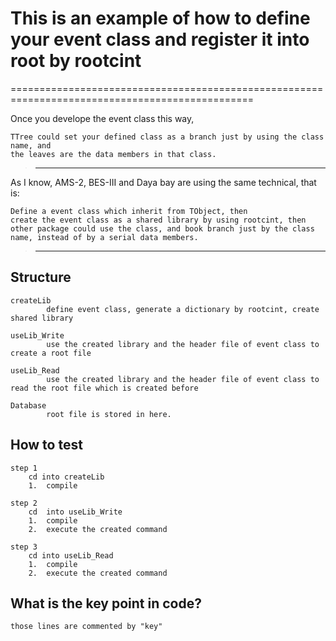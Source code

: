
#    This is an example of how to define your event class and register it into root by rootcint
================================================================================================


Once you develope the event class this way,

    TTree could set your defined class as a branch just by using the class name, and
    the leaves are the data members in that class.
>-------------------------------------------------------------------

As I know, AMS-2, BES-III and Daya bay are using the same technical, that is:

    Define a event class which inherit from TObject, then
    create the event class as a shared library by using rootcint, then
    other package could use the class, and book branch just by the class name, instead of by a serial data members.
>-------------------------------------------------------------------


Structure
----------
    createLib
            define event class, generate a dictionary by rootcint, create shared library

    useLib_Write
            use the created library and the header file of event class to create a root file

    useLib_Read
            use the created library and the header file of event class to read the root file which is created before

    Database
            root file is stored in here.

How to test
-----------
    step 1
        cd into createLib
        1.  compile

    step 2
        cd  into useLib_Write
        1.  compile
        2.  execute the created command

    step 3
        cd into useLib_Read
        1.  compile
        2.  execute the created command


What is the key point in code?
------------------------------
    those lines are commented by "key"


